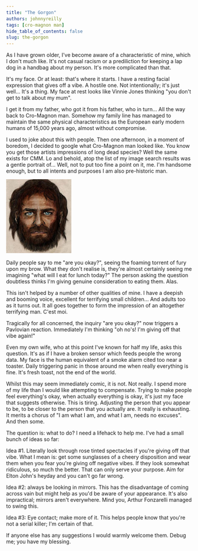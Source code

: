 ```yaml
---
title: "The Gorgon"
authors: johnnyreilly
tags: [cro-magnon man]
hide_table_of_contents: false
slug: the-gorgon
---
```

As I have grown older, I've become aware of a characteristic of mine, which I don't much like. It's not casual racism or a prediliction for keeping a lap dog in a handbag about my person. It's more complicated than that.

It's my face. Or at least: that's where it starts. I have a resting facial expression that gives off a vibe. A hostile one. Not intentionally; it's just well... It's a thing. My face at rest looks like Vinnie Jones thinking "you don't get to talk about my mum".

I get it from my father, who got it from his father, who in turn... All the way back to Cro-Magnon man. Somehow my family line has managed to maintain the same physical characteristics as the European early modern humans of 15,000 years ago, almost without compromise.

I used to joke about this with people. Then one afternoon, in a moment of boredom, I decided to google what Cro-Magnon man looked like. You know you get those artists impressions of long dead species? Well the same exists for CMM. Lo and behold, atop the list of my image search results was a gentle portrait of... Well, not to put too fine a point on it, me. I'm handsome enough, but to all intents and purposes I am also pre-historic man.

![](cro-magnon-man.jpg)

Daily people say to me "are you okay?", seeing the foaming torrent of fury upon my brow. What they don't realise is, they're almost certainly seeing me imagining "what will I eat for lunch today?" The person asking the question doubtless thinks I'm giving genuine consideration to eating them. Alas.

This isn't helped by a number of other qualities of mine. I have a deepish and booming voice, excellent for terrifying small children... And adults too as it turns out. It all goes together to form the impression of an altogether terrifying man. C'est moi.

Tragically for all concerned, the inquiry "are you okay?" now triggers a Pavlovian reaction. Immediately I'm thinking "oh no's! I'm giving off that vibe again!"

Even my own wife, who at this point I've known for half my life, asks this question. It's as if I have a broken sensor which feeds people the wrong data. My face is the human equivalent of a smoke alarm cited too near a toaster. Daily triggering panic in those around me when really everything is fine. It's fresh toast, not the end of the world.

Whilst this may seem immediately comic, it is not. Not really. I spend more of my life than I would like attempting to compensate. Trying to make people feel everything's okay, when actually everything is okay, it's just my face that suggests otherwise. This is tiring. Adjusting the person that you appear to be, to be closer to the person that you actually are. It really is exhausting. It merits a chorus of "I am what I am, and what I am, needs no excuses". And then some.

The question is: what to do? I need a lifehack to help me. I've had a small bunch of ideas so far:

Idea #1. Literally look through rose tinted spectacles if you're giving off that vibe. What I mean is: get some sunglasses of a cheery disposition and wear them when you fear you're giving off negative vibes. If they look somewhat ridiculous, so much the better. That can only serve your purpose. Aim for Elton John's heyday and you can't go far wrong.

Idea #2: always be looking in mirrors. This has the disadvantage of coming across vain but might help as you'd be aware of your appearance. It's also impractical; mirrors aren't everywhere. Mind you, Arthur Fonzarelli managed to swing this.

Idea #3: Eye contact; make more of it. This helps people know that you're not a serial killer; I'm certain of that.

If anyone else has any suggestions I would warmly welcome them. Debug me; you have my blessing.


